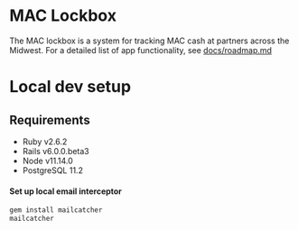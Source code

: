 # MAC Lockbox

The MAC lockbox is a system for tracking MAC cash at partners across the Midwest. For a detailed list of app functionality, see [docs/roadmap.md](https://github.com/MidwestAccessCoalition/lockbox_rails/blob/master/docs/roadmap.md)

# Local dev setup
## Requirements
* Ruby  v2.6.2
* Rails v6.0.0.beta3
* Node  v11.14.0
* PostgreSQL 11.2

#### Set up local email interceptor

```sh
gem install mailcatcher
mailcatcher
```